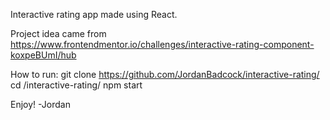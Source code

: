 Interactive rating app made using React. 

Project idea came from https://www.frontendmentor.io/challenges/interactive-rating-component-koxpeBUmI/hub

How to run:
git clone https://github.com/JordanBadcock/interactive-rating/
cd /interactive-rating/
npm start

Enjoy!
-Jordan
